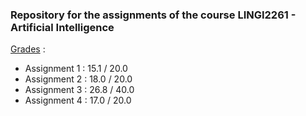 ### Repository for the assignments of the course LINGI2261 - Artificial Intelligence
<ins>Grades</ins> :
- Assignment 1 : 15.1 / 20.0
- Assignment 2 : 18.0 / 20.0
- Assignment 3 : 26.8 / 40.0
- Assignment 4 : 17.0 / 20.0